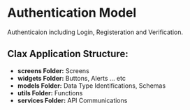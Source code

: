 # Authentication Model
Authenticaion including Login, Registeration and Verification.

## Clax Application Structure:
- **screens Folder:** Screens
- **widgets Folder:** Buttons, Alerts ... etc
- **models Folder:** Data Type Identifications, Schemas
- **utils Folder:** Functions
- **services Folder:** API Communications
